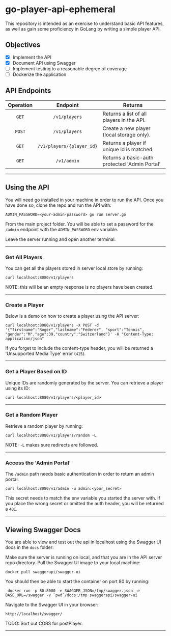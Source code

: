 # go-player-api-ephemeral

This repository is intended as an exercise to understand basic API features, as well as gain some proficiency in GoLang by writing a simple player API.

## Objectives

- [x] Implement the API
- [x] Document API using Swagger
- [ ] Implement testing to a reasonable degree of coverage
- [ ] Dockerize the application 

## API Endpoints
|Operation | Endpoint | Returns |
| :---: | :---: | --- |
|`GET` | `/v1/players` | Returns a list of all players in the API. |
|`POST` | `/v1/players` | Create a new player (local storage only).|
|`GET` | `/v1/players/{player_id}` | Returns a player if unique id is matched. |
| `GET` | `/v1/admin` | Returns a basic-auth protected 'Admin Portal' |
---
 

## Using the API

You will need go installed in your machine in order to run the API. Once you have done so, clone the repo and run the API with:
    
    ADMIN_PASSWORD=<your-admin-password> go run server.go
From the main project folder. You will be able to set a password for the `/admin` endpoint with the `ADMIN_PASSWORD` env variable.

Leave the server running and open another terminal.

---

### Get All Players

You can get all the players stored in server local store by running: 

    curl localhost:8080/v1/players

NOTE: this will be an empty response is no players have been created.

---

### Create a Player

Below is a demo on how to create a player using the API server:

    curl localhost:8080/v1/players -X POST -d '{"firstname":"Roger","lastname":"Federer", "sport":"Tennis", "gender":"M","age":39,"country":"Switzerland"}' -H "Content-Type: application/json"

If you forget to include the content-type header, you will be returned a 'Unsupported Media Type' error (`415`).

---

### Get a Player Based on ID

Unique IDs are randomly generated by the server. You can retrieve a player using its ID:

    curl localhost:8080/v1/players/<player_id>

---

### Get a Random Player

Retrieve a random player by running:

    curl localhost:8080/v1/players/random -L  

NOTE: `-L` makes sure redirects are followed.

---

### Access the 'Admin Portal'

The `/admin` path needs basic authentication in order to return an admin portal:

    curl localhost:8080/v1/admin -u admin:<your_secret>

This secret needs to match the env variable you started the server with. If you place the wrong secret or omitted the auth header, you will be returned a `401`.

---

## Viewing Swagger Docs
You are able to view and test out the api in localhost using the Swagger UI docs in the `docs` folder:

Make sure the server is running on local, and that you are in the API server repo directory. Pull the Swagger UI image to your local machine:

    docker pull swaggerapi/swagger-ui

You should then be able to start the container on port 80 by running:

     docker run -p 80:8080 -e SWAGGER_JSON=/tmp/swagger.json -e BASE_URL=/swagger -v `pwd`/docs:/tmp swaggerapi/swagger-ui

Navigate to the Swagger UI in your browser:

    http://localhost/swagger/

TODO: Sort out CORS for postPlayer.

---

